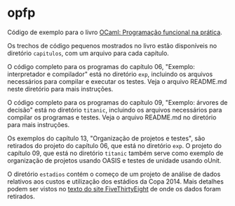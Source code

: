opfp
====

Código de exemplo para o livro
[OCaml: Programação funcional na prática](http://www.casadocodigo.com.br/products/livro-ocaml).

Os trechos de código pequenos mostrados no livro estão disponíveis no diretório
`capitulos`, com um arquivo para cada capítulo.

O código completo para os
programas do capítulo 06, "Exemplo: interpretador e compilador" está no
diretório `exp`, incluindo os arquivos necessários para compilar e executar
os testes. Veja o arquivo README.md neste diretório para mais instruções.

O código completo para os programas do capítulo 09, "Exemplo: árvores de decisão"
está no diretório `titanic`, incluindo os arquivos necessários para compilar os
programas e testes. Veja o arquivo README.md no diretório para mais instruções.

Os exemplos do capítulo 13, "Organização de projetos e testes", são retirados
do projeto do capítulo 06, que está no diretório `exp`. O projeto do capítulo
09, que está no diretório `titanic` também serve como exemplo de organização
de projetos usando OASIS e testes de unidade usando oUnit.

O diretório `estadios` contém o começo de um projeto de análise de dados
relativos aos custos e utilização dos estádios da Copa 2014.
Mais detalhes podem ser vistos no
[texto do site FiveThirtyEight](http://fivethirtyeight.com/features/were-the-billions-brazil-spent-on-world-cup-stadiums-worth-it/)
de onde os dados foram retirados.
